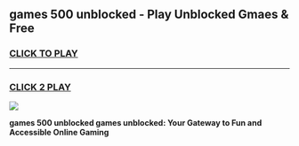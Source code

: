 
## games 500 unblocked - Play Unblocked Gmaes & Free
<h3>
<a href="https://news.freeplayer.one?title=games_500_unblocked&ref=23F">CLICK TO PLAY</a></h3>
<hr>

<h3>
<a href="https://news.freeplayer.one?title=games_500_unblocked&ref=23F">CLICK 2 PLAY</a>
  
</h3>

<a href="https://news.freeplayer.one?title=games_500_unblocked&ref=23F/"><img src="https://clearcache.store/games.png"></a>


**games 500 unblocked games unblocked: Your Gateway to Fun and Accessible Online Gaming**
